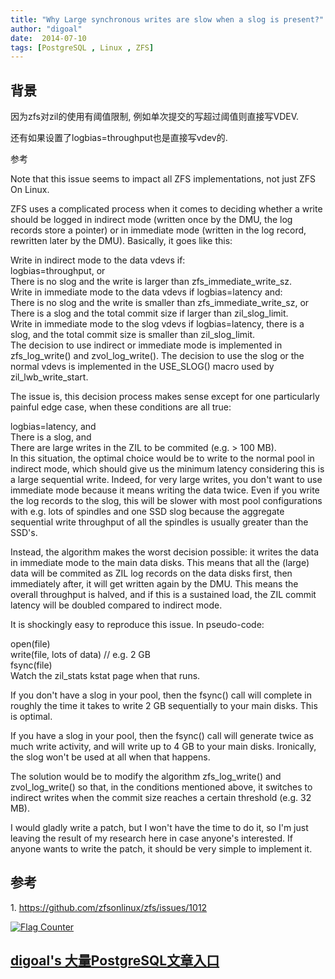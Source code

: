 ```yaml
---
title: "Why Large synchronous writes are slow when a slog is present?"
author: "digoal"
date:  2014-07-10
tags: [PostgreSQL , Linux , ZFS]
---
```

## 背景                          
因为zfs对zil的使用有阈值限制, 例如单次提交的写超过阈值则直接写VDEV.  
  
还有如果设置了logbias=throughput也是直接写vdev的.  
  
参考  
  
Note that this issue seems to impact all ZFS implementations, not just ZFS On Linux.  
  
ZFS uses a complicated process when it comes to deciding whether a write should be logged in indirect mode (written once by the DMU, the log records store a pointer) or in immediate mode (written in the log record, rewritten later by the DMU). Basically, it goes like this:  
  
Write in indirect mode to the data vdevs if:  
logbias=throughput, or  
There is no slog and the write is larger than zfs_immediate_write_sz.  
Write in immediate mode to the data vdevs if logbias=latency and:  
There is no slog and the write is smaller than zfs_immediate_write_sz, or  
There is a slog and the total commit size if larger than zil_slog_limit.  
Write in immediate mode to the slog vdevs if logbias=latency, there is a slog, and the total commit size is smaller than zil_slog_limit.  
The decision to use indirect or immediate mode is implemented in zfs_log_write() and zvol_log_write(). The decision to use the slog or the normal vdevs is implemented in the USE_SLOG() macro used by zil_lwb_write_start.  
  
The issue is, this decision process makes sense except for one particularly painful edge case, when these conditions are all true:  
  
logbias=latency, and  
There is a slog, and  
There are large writes in the ZIL to be commited (e.g. > 100 MB).  
In this situation, the optimal choice would be to write to the normal pool in indirect mode, which should give us the minimum latency considering this is a large sequential write. Indeed, for very large writes, you don't want to use immediate mode because it means writing the data twice. Even if you write the log records to the slog, this will be slower with most pool configurations with e.g. lots of spindles and one SSD slog because the aggregate sequential write throughput of all the spindles is usually greater than the SSD's.  
  
Instead, the algorithm makes the worst decision possible: it writes the data in immediate mode to the main data disks. This means that all the (large) data will be commited as ZIL log records on the data disks first, then immediately after, it will get written again by the DMU. This means the overall throughput is halved, and if this is a sustained load, the ZIL commit latency will be doubled compared to indirect mode.  
  
It is shockingly easy to reproduce this issue. In pseudo-code:  
  
open(file)  
write(file, lots of data) // e.g. 2 GB  
fsync(file)  
Watch the zil_stats kstat page when that runs.  
  
If you don't have a slog in your pool, then the fsync() call will complete in roughly the time it takes to write 2 GB sequentially to your main disks. This is optimal.  
  
If you have a slog in your pool, then the fsync() call will generate twice as much write activity, and will write up to 4 GB to your main disks. Ironically, the slog won't be used at all when that happens.  
  
The solution would be to modify the algorithm zfs_log_write() and zvol_log_write() so that, in the conditions mentioned above, it switches to indirect writes when the commit size reaches a certain threshold (e.g. 32 MB).  
  
I would gladly write a patch, but I won't have the time to do it, so I'm just leaving the result of my research here in case anyone's interested. If anyone wants to write the patch, it should be very simple to implement it.  
  
## 参考  
1\. https://github.com/zfsonlinux/zfs/issues/1012  
    
  
<a rel="nofollow" href="http://info.flagcounter.com/h9V1"  ><img src="http://s03.flagcounter.com/count/h9V1/bg_FFFFFF/txt_000000/border_CCCCCC/columns_2/maxflags_12/viewers_0/labels_0/pageviews_0/flags_0/"  alt="Flag Counter"  border="0"  ></a>  
  
  
  
  
  
  
## [digoal's 大量PostgreSQL文章入口](https://github.com/digoal/blog/blob/master/README.md "22709685feb7cab07d30f30387f0a9ae")
  
